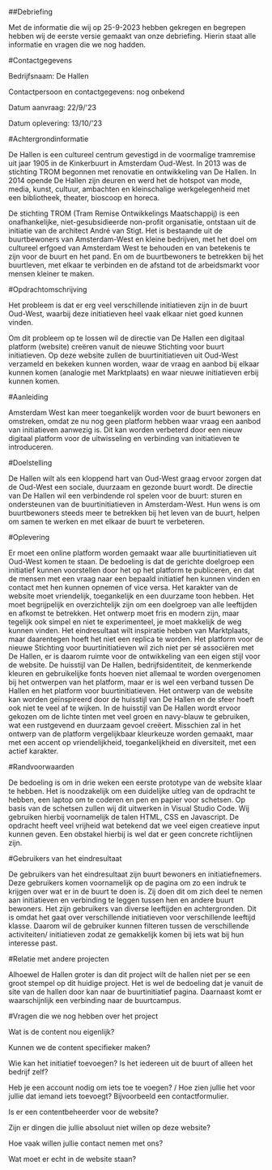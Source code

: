 ##Debriefing 

Met de informatie die wij op 25-9-2023 hebben gekregen en begrepen hebben wij de eerste versie gemaakt van onze debriefing. Hierin staat alle informatie en vragen die we nog hadden.  

#Contactgegevens 

Bedrijfsnaam: De Hallen 

Contactpersoon en contactgegevens: nog onbekend 

Datum aanvraag: 22/9/'23 

Datum oplevering: 13/10/'23 

#Achtergrondinformatie 

De Hallen is een cultureel centrum gevestigd in de voormalige tramremise uit jaar 1905 in de Kinkerbuurt in Amsterdam Oud-West. In 2013 was de stichting TROM begonnen met renovatie en ontwikkeling van De Hallen. In 2014 opende De Hallen zijn deuren en werd het de hotspot van mode, media, kunst, cultuur, ambachten en kleinschalige werkgelegenheid met een bibliotheek, theater, bioscoop en horeca. 

De stichting TROM (Tram Remise Ontwikkelings Maatschappij) is een onafhankelijke, niet-gesubsidieerde non-profit organisatie, ontstaan uit de initiatie van de architect André van Stigt. Het is bestaande uit de buurtbewoners van Amsterdam-West en kleine bedrijven, met het doel om cultureel erfgoed van Amsterdam West te behouden en van betekenis te zijn voor de buurt en het pand. En om de buurtbewoners te betrekken bij het buurtleven, met elkaar te verbinden en de afstand tot de arbeidsmarkt voor mensen kleiner te maken. 

#Opdrachtomschrijving 

Het probleem is dat er erg veel verschillende initiatieven zijn in de buurt Oud-West, waarbij deze initiatieven heel vaak elkaar niet goed kunnen vinden. 

Om dit probleem op te lossen wil de directie van De Hallen een digitaal platform (website) creëren vanuit de nieuwe Stichting voor buurt initiatieven. Op deze website zullen de buurtinitiatieven uit Oud-West verzameld en bekeken kunnen worden, waar de vraag en aanbod bij elkaar kunnen komen (analogie met Marktplaats) en waar nieuwe initiatieven erbij kunnen komen. 

#Aanleiding 

Amsterdam West kan meer toegankelijk worden voor de buurt bewoners en omstreken, omdat ze nu nog geen platform hebben waar vraag een aanbod van initiatieven aanwezig is. Dit kan worden verbeterd door een nieuw digitaal platform voor de uitwisseling en verbinding van initiatieven te introduceren. 

#Doelstelling 

De Hallen wilt als een kloppend hart van Oud-West graag ervoor zorgen dat de Oud-West een sociale, duurzaam en gezonde buurt wordt. De directie van De Hallen wil een verbindende rol spelen voor de buurt: sturen en ondersteunen van de buurtinitiatieven in Amsterdam-West. Hun wens is om buurtbewoners steeds meer te betrekken bij het leven van de buurt, helpen om samen te werken en met elkaar de buurt te verbeteren. 

#Oplevering 

Er moet een online platform worden gemaakt waar alle buurtinitiatieven uit Oud-West komen te staan. De bedoeling is dat de gerichte doelgroep een initiatief kunnen voorstellen door het op het platform te publiceren, en dat de mensen met een vraag naar een bepaald initiatief hen kunnen vinden en contact met hen kunnen opnemen of vice versa. Het karakter van de website moet vriendelijk, toegankelijk en een duurzame toon hebben. Het moet begrijpelijk en overzichtelijk zijn om een doelgroep van alle leeftijden en afkomst te betrekken. Het ontwerp moet fris en modern zijn, maar tegelijk ook simpel en niet te experimenteel, je moet makkelijk de weg kunnen vinden. Het eindresultaat wilt inspiratie hebben van Marktplaats, maar daarentegen hoeft het niet een replica te worden. Het platform voor de nieuwe Stichting voor buurtinitiatieven wil zich niet per sé associëren met De Hallen, er is daarom ruimte voor de ontwikkeling van een eigen stijl voor de website. De huisstijl van De Hallen, bedrijfsidentiteit, de kenmerkende kleuren en gebruikelijke fonts hoeven niet allemaal te worden overgenomen bij het ontwerpen van het platform, maar er is wel een verband tussen De Hallen en het platform voor buurtinitiatieven. Het ontwerp van de website kan worden geïnspireerd door de huisstijl van De Hallen en de sfeer hoeft ook niet te veel af te wijken. In de huisstijl van De Hallen wordt ervoor gekozen om de lichte tinten met veel groen en navy-blauw te gebruiken, wat een rustgevend en duurzaam gevoel creëert. Misschien zal in het ontwerp van de platform vergelijkbaar kleurkeuze worden gemaakt, maar met een accent op vriendelijkheid, toegankelijkheid en diversiteit, met een actief karakter. 

#Randvoorwaarden 

De bedoeling is om in drie weken een eerste prototype van de website klaar te hebben. Het is noodzakelijk om een duidelijke uitleg van de opdracht te hebben, een laptop om te coderen en pen en papier voor schetsen. Op basis van de schetsen zullen wij dit uitwerken in Visual Studio Code. Wij gebruiken hierbij voornamelijk de talen HTML, CSS en Javascript. De opdracht heeft veel vrijheid wat betekend dat we veel eigen creatieve input kunnen geven. Een obstakel hierbij is wel dat er geen concrete richtlijnen zijn. 

#Gebruikers van het eindresultaat 

De gebruikers van het eindresultaat zijn buurt bewoners en initiatiefnemers. Deze gebruikers komen voornamelijk op de pagina om zo een indruk te krijgen over wat er in de buurt te doen is. Zij doen dit om zich deel te nemen aan initiatieven en verbinding te leggen tussen hen en andere buurt bewoners. Het zijn gebruikers van diverse leeftijden en achtergronden. Dit is omdat het gaat over verschillende initiatieven voor verschillende leeftijd klasse. Daarom wil de gebruiker kunnen filteren tussen de verschillende activiteiten/ initiatieven zodat ze gemakkelijk komen bij iets wat bij hun interesse past.  

#Relatie met andere projecten 

Alhoewel de Hallen groter is dan dit project wilt de hallen niet per se een groot stempel op dit huidige project. Het is wel de bedoeling dat je vanuit de site van de hallen door kan naar de buurtinitiatief pagina. Daarnaast komt er waarschijnlijk een verbinding naar de buurtcampus. 

 

#Vragen die we nog hebben over het project 

Wat is de content nou eigenlijk? 

Kunnen we de content specifieker maken? 

Wie kan het initiatief toevoegen? Is het iedereen uit de buurt of alleen het bedrijf zelf? 

Heb je een account nodig om iets toe te voegen? / Hoe zien jullie het voor jullie dat iemand iets toevoegt? Bijvoorbeeld een contactformulier. 

Is er een contentbeheerder voor de website? 

Zijn er dingen die jullie absoluut niet willen op deze website? 

Hoe vaak willen jullie contact nemen met ons? 

Wat moet er echt in de website staan? 
